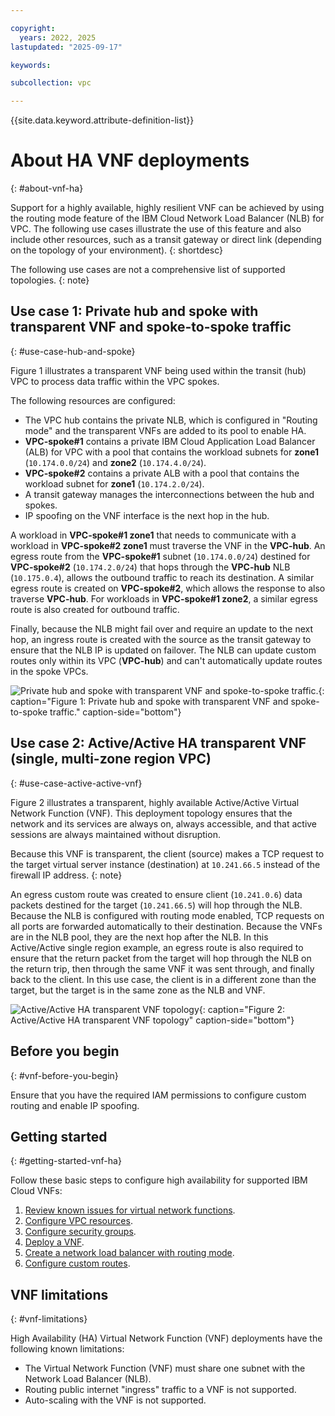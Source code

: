 ```yaml
---

copyright:
  years: 2022, 2025
lastupdated: "2025-09-17"

keywords:

subcollection: vpc

---
```


{{site.data.keyword.attribute-definition-list}}

# About HA VNF deployments
{: #about-vnf-ha}

Support for a highly available, highly resilient VNF can be achieved by using the routing mode feature of the IBM Cloud Network Load Balancer (NLB) for VPC. The following use cases illustrate the use of this feature and also include other resources, such as a transit gateway or direct link (depending on the topology of your environment).
{: shortdesc}

The following use cases are not a comprehensive list of supported topologies.
{: note}

## Use case 1: Private hub and spoke with transparent VNF and spoke-to-spoke traffic
{: #use-case-hub-and-spoke}

Figure 1 illustrates a transparent VNF being used within the transit (hub) VPC to process data traffic within the VPC spokes.

The following resources are configured:

* The VPC hub contains the private NLB, which is configured in "Routing mode" and the transparent VNFs are added to its pool to enable HA.
* **VPC-spoke#1** contains a private IBM Cloud Application Load Balancer (ALB) for VPC with a pool that contains the workload subnets for **zone1** (`10.174.0.0/24`) and **zone2** (`10.174.4.0/24`).
* **VPC-spoke#2** contains a private ALB with a pool that contains the workload subnet for **zone1** (`10.174.2.0/24`).
* A transit gateway manages the interconnections between the hub and spokes.
* IP spoofing on the VNF interface is the next hop in the hub.

A workload in **VPC-spoke#1 zone1** that needs to communicate with a workload in **VPC-spoke#2 zone1** must traverse the VNF in the **VPC-hub**. An egress route from the **VPC-spoke#1** subnet (`10.174.0.0/24`) destined for **VPC-spoke#2** (`10.174.2.0/24`) that hops through the **VPC-hub** NLB (`10.175.0.4`), allows the outbound traffic to reach its destination. A similar egress route is created on **VPC-spoke#2**, which allows the response to also traverse **VPC-hub**. For workloads in **VPC-spoke#1 zone2**, a similar egress route is also created for outbound traffic.

Finally, because the NLB might fail over and require an update to the next hop, an ingress route is created with the source as the transit gateway to ensure that the NLB IP is updated on failover. The NLB can update custom routes only within its VPC (**VPC-hub**) and can't automatically update routes in the spoke VPCs.

![Private hub and spoke with transparent VNF and spoke-to-spoke traffic.](images/vnf-hub-spoke-scenario.png){: caption="Figure 1: Private hub and spoke with transparent VNF and spoke-to-spoke traffic." caption-side="bottom"}

## Use case 2: Active/Active HA transparent VNF (single, multi-zone region VPC)
{: #use-case-active-active-vnf}

Figure 2 illustrates a transparent, highly available Active/Active Virtual Network Function (VNF). This deployment topology ensures that the network and its services are always on, always accessible, and that active sessions are always maintained without disruption.

Because this VNF is transparent, the client (source) makes a TCP request to the target virtual server instance (destination) at `10.241.66.5` instead of the firewall IP address.
{: note}

An egress custom route was created to ensure client (`10.241.0.6`) data packets destined for the target (`10.241.66.5`) will hop through the NLB. Because the NLB is configured with routing mode enabled, TCP requests on all ports are forwarded automatically to their destination. Because the VNFs are in the NLB pool, they are the next hop after the NLB. In this Active/Active single region example, an egress route is also required to ensure that the return packet from the target will hop through the NLB on the return trip, then through the same VNF it was sent through, and finally back to the client. In this use case, the client is in a different zone than the target, but the target is in the same zone as the NLB and VNF.

![Active/Active HA transparent VNF topology](images/vnf-single-multi-zone.png){: caption="Figure 2: Active/Active HA transparent VNF topology" caption-side="bottom"}

## Before you begin
{: #vnf-before-you-begin}

Ensure that you have the required IAM permissions to configure custom routing and enable IP spoofing. 

## Getting started
{: #getting-started-vnf-ha}

Follow these basic steps to configure high availability for supported IBM Cloud VNFs:

1. [Review known issues for virtual network functions](#vnf-limitations).
1. [Configure VPC resources](/docs/vpc?topic=vpc-configure-vpc-resources).
1. [Configure security groups](/docs/vpc?topic=vpc-configure-security-groups).
1. [Deploy a VNF](/docs/vpc?topic=vpc-deploy-vnf).
1. [Create a network load balancer with routing mode](/docs/vpc?topic=vpc-deploy-nlb).
1. [Configure custom routes](/docs/vpc?topic=vpc-config-custom-routes).

## VNF limitations
{: #vnf-limitations}

High Availability (HA) Virtual Network Function (VNF) deployments have the following known limitations:

* The Virtual Network Function (VNF) must share one subnet with the Network Load Balancer (NLB).
* Routing public internet "ingress" traffic to a VNF is not supported.
* Auto-scaling with the VNF is not supported.

